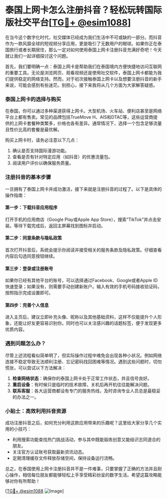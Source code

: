 # 泰国上网卡怎么注册抖音？轻松玩转国际版社交平台[[TG💪+ @esim1088](https://t.me/s/esim1088)]

在当今这个数字化时代，社交媒体已经成为我们生活中不可或缺的一部分。而抖音作为一款风靡全球的短视频分享应用，更是吸引了无数用户的眼球。如果你正在泰国旅行或者长期居住，那么一定对如何使用泰国上网卡注册抖音充满好奇吧！今天就让我们一起详细探讨这个问题。

首先，我们要明确一点：泰国上网卡是帮助我们在泰国境内方便快捷地访问互联网的重要工具。无论是浏览网页、观看视频还是使用社交软件，泰国上网卡都能为我们提供稳定的网络支持。然而，对于初次接触泰国上网卡以及想要注册抖音的新手来说，可能会感到有些迷茫。别担心，接下来我将从几个方面为大家解答疑惑。

### 泰国上网卡的选择与购买

在泰国，你可以通过多种渠道获得上网卡。大型机场、火车站、便利店甚至是网络平台上都有售卖。常见的品牌包括TrueMove H、AIS和DTAC等，这些运营商提供的上网卡套餐种类繁多，价格也各有差异。通常情况下，选择一个包含足够流量且性价比高的套餐是最优解。

购买上网卡时，请务必注意以下几点：
1. 确认是否支持国际漫游功能。
2. 查看是否有针对特定应用（如抖音）的优惠流量包。
3. 阅读用户评价以确保服务质量。

### 注册抖音的基本步骤

一旦拥有了泰国上网卡并成功激活，接下来就是注册抖音的过程了。以下是具体的操作指南：

#### 第一步：下载抖音应用程序
打开手机的应用商店（Google Play或Apple App Store），搜索“TikTok”并点击安装。等待下载完成后，返回主屏幕找到图标并启动。

#### 第二步：同意条款与隐私政策
首次打开抖音后，系统会提示你阅读并接受相关的服务条款及隐私政策。仔细查看内容后勾选同意按钮继续。

#### 第三步：登录或注册账号
如果你已经有其他平台的账号，可以选择通过Facebook、Google或者Apple ID快速登录；如果没有，则需要手动创建新账户。输入有效的手机号码接收验证码，按照指示完成设置即可。

#### 第四步：完善个人信息
进入主页后，建议立即补充头像、昵称以及其他基础资料，这样不仅能提升个人形象，还能让好友更容易识别你。同时也可以关注感兴趣的话题标签，便于发现更多优质内容。

### 遇到问题怎么办？

尽管上述流程看似简单明了，但实际操作过程中难免会出现各种小状况。例如网络连接不稳定导致无法顺利注册、忘记密码找回困难等情况。遇到这些问题时，切勿慌张，可以尝试以下方法解决：

1. **检查网络状态**：确保你的泰国上网卡处于正常工作状态，并且信号良好。
2. **重启设备**：有时候只是临时的技术故障，关机后再开机往往能解决问题。
3. **联系客服**：各大运营商都设有专门的服务热线，及时咨询专业人员总是最稳妥的办法之一。

### 小贴士：高效利用抖音资源

成功注册抖音之后，如何充分利用这款应用带来的乐趣呢？这里给大家分享几个实用的小技巧：

- 利用搜索功能查找热门挑战活动，参与其中既能锻炼创意又能结识志同道合的朋友。
- 关注官方认证账号获取最新资讯动态。
- 定期清理缓存文件释放存储空间，保持设备运行流畅。

总之，在泰国使用上网卡注册抖音并不是一件难事，只要掌握了正确的方法并且耐心操作，相信每位朋友都能够轻松上手享受精彩纷呈的数字生活。希望这篇攻略能够对你有所帮助！

[[TG💪+ @esim1088](https://t.me/s/esim1088) ![Image](https://i.postimg.cc/4NQfJmqS/Snipaste-2025-05-13-00-14-12.png)]